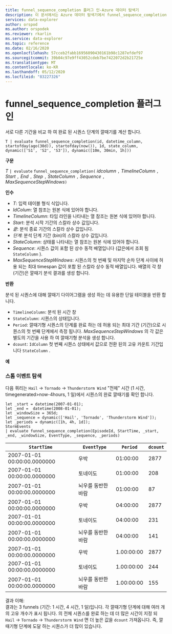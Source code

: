 ```yaml
---
title: funnel_sequence_completion 플러그 인-Azure 데이터 탐색기
description: 이 문서에서는 Azure 데이터 탐색기에서 funnel_sequence_completion 플러그 인을 설명 합니다.
services: data-explorer
author: orspod
ms.author: orspodek
ms.reviewer: rkarlin
ms.service: data-explorer
ms.topic: reference
ms.date: 02/16/2020
ms.openlocfilehash: 57cceb2fabb16956090430161b98c1287efdef97
ms.sourcegitcommit: 39b04c97e9ff43052cdeb7be7422072d2b21725e
ms.translationtype: MT
ms.contentlocale: ko-KR
ms.lasthandoff: 05/12/2020
ms.locfileid: "83227326"
---
```

# <a name="funnel_sequence_completion-plugin"></a>funnel_sequence_completion 플러그 인

서로 다른 기간을 비교 하 여 완료 된 시퀀스 단계의 깔때기를 계산 합니다.

```kusto
T | evaluate funnel_sequence_completion(id, datetime_column, startofday(ago(30d)), startofday(now()), 1d, state_column, dynamic(['S1', 'S2', 'S3']), dynamic([10m, 30min, 1h]))
```

**구문**

*T* `| evaluate` `funnel_sequence_completion(` *idcolumn* `,` *TimelineColumn* `,` *Start* `,` *End* `,` *Step* `,` *StateColumn* `,` *Sequence* `,` *MaxSequenceStepWindows*`)`

**인수**

* *T*: 입력 테이블 형식 식입니다.
* *IdColum*: 열 참조는 원본 식에 있어야 합니다.
* *TimelineColumn*: 타임 라인을 나타내는 열 참조는 원본 식에 있어야 합니다.
* *Start*: 분석 시작 기간의 스칼라 상수 값입니다.
* *끝*: 분석 종료 기간의 스칼라 상수 값입니다.
* *단계*: 분석 단계 기간 (bin)의 스칼라 상수 값입니다.
* *StateColumn*: 상태를 나타내는 열 참조는 원본 식에 있어야 합니다.
* *Sequence*: 시퀀스 값이 포함 된 상수 동적 배열입니다 (값은에서 조회 됨 `StateColumn` ).
* *MaxSequenceStepWindows*: 시퀀스의 첫 번째 및 마지막 순차 단계 사이에 허용 되는 최대 timespan 값이 포함 된 스칼라 상수 동적 배열입니다. 배열의 각 창 (기간)은 깔때기 분석 결과를 생성 합니다.

**반환**

분석 된 시퀀스에 대해 깔때기 다이어그램을 생성 하는 데 유용한 단일 테이블을 반환 합니다.

* `TimelineColumn`: 분석 된 시간 창
* `StateColumn`: 시퀀스의 상태입니다.
* `Period`: 깔때기형 시퀀스의 단계를 완료 하는 데 허용 되는 최대 기간 (기간)으로 시퀀스의 첫 번째 단계에서 측정 됩니다. *MaxSequenceStepWindows* 의 각 값은 별도의 기간을 사용 하 여 깔때기형 분석을 생성 합니다. 
* `dcount`: `IdColumn` 첫 번째 시퀀스 상태에서 값으로 전환 된의 고유 카운트 기간입니다 `StateColumn` .

**예**

### <a name="exploring-storm-events"></a>스톰 이벤트 탐색 

다음 쿼리는 `Hail`  ->  `Tornado`  ->  `Thunderstorm Wind` "전체" 시간 (1 시간, timegenerated>now-4hours, 1 일)에서 시퀀스의 완료 깔때기를 확인 합니다. 

<!-- csl: https://help.kusto.windows.net:443/Samples -->
```kusto
let _start = datetime(2007-01-01);
let _end =  datetime(2008-01-01);
let _windowSize = 365d;
let _sequence = dynamic(['Hail', 'Tornado', 'Thunderstorm Wind']);
let _periods = dynamic([1h, 4h, 1d]);
StormEvents
| evaluate funnel_sequence_completion(EpisodeId, StartTime, _start, _end, _windowSize, EventType, _sequence, _periods) 
```

|`StartTime`|`EventType`|`Period`|`dcount`|
|---|---|---|---|
|2007-01-01 00:00:00.0000000|우박|01:00:00|2877|
|2007-01-01 00:00:00.0000000|토네이도|01:00:00|208|
|2007-01-01 00:00:00.0000000|뇌우를 동반한 바람|01:00:00|87|
|2007-01-01 00:00:00.0000000|우박|04:00:00|2877|
|2007-01-01 00:00:00.0000000|토네이도|04:00:00|231|
|2007-01-01 00:00:00.0000000|뇌우를 동반한 바람|04:00:00|141|
|2007-01-01 00:00:00.0000000|우박|1.00:00:00|2877|
|2007-01-01 00:00:00.0000000|토네이도|1.00:00:00|244|
|2007-01-01 00:00:00.0000000|뇌우를 동반한 바람|1.00:00:00|155|

결과 이해:  
결과는 3 funnels (기간: 1 시간, 4 시간, 1 일)입니다. 각 깔때기형 단계에 대해 여러 개의 고유 개수가 표시 됩니다. 의 전체 시퀀스를 완료 하는 데 더 많은 시간이 지정 되 `Hail`  ->  `Tornado`  ->  `Thunderstorm Wind` 면 더 높은 값을 `dcount` 가져옵니다. 즉, 깔때기형 단계에 도달 하는 시퀀스가 더 많이 있습니다.
